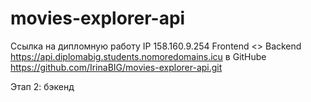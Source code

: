 # movies-explorer-api

Ссылка на дипломную работу
IP 158.160.9.254
Frontend <>
Backend <https://api.diplomabig.students.nomoredomains.icu>
в GitHube <https://github.com/IrinaBIG/movies-explorer-api.git>

Этап 2: бэкенд
